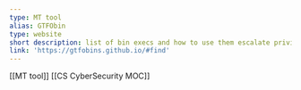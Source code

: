 ```yaml
---
type: MT tool
alias: GTFObin
type: website
short description: list of bin execs and how to use them escalate privileges
link: 'https://gtfobins.github.io/#find'
---
```

[[MT tool]]
[[CS CyberSecurity MOC]]
